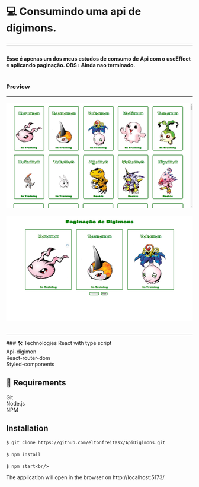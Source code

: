 # 💻 Consumindo uma api de digimons. <hr/>
#### Esse é apenas um dos meus estudos de consumo de Api com o useEffect e aplicando paginação. OBS : Ainda nao terminado.<br/><br/>

### Preview <br/><hr/>

<img src="./src/assets/readme/apidigimon.jpg"/>
<br/> <br/>

<img src="./src/assets/readme/paginationdig.jpg"/>
<br/> <br/>
<hr/>
### 🛠️ Technologies 
React with type script<br/>
Api-digimon <br/>
React-router-dom<br/>
Styled-components<br/>


## 🧲 Requirements 
Git<br/>
Node.js <br/>
NPM

## Installation

```
$ git clone https://github.com/eltonfreitasx/ApiDigimons.git

$ npm install

$ npm start<br/>
```

The application will open in the browser on http://localhost:5173/

